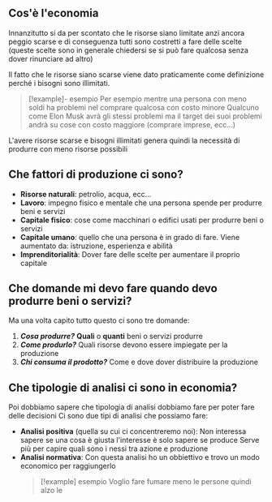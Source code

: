 ## Cos'è l'economia
Innanzitutto si da per scontato che le risorse siano limitate anzi ancora peggio scarse e di conseguenza tutti sono costretti a fare delle scelte (queste scelte sono in generale chiedersi se si può fare qualcosa senza dover rinunciare ad altro)

Il fatto che le risorse siano scarse viene dato praticamente come definizione perché i bisogni sono illimitati.
> [!example]- esempio
> Per esempio mentre una persona con meno soldi ha problemi nel comprare qualcosa con costo minore
> Qualcuno come Elon Musk avrà gli stessi problemi ma il target dei suoi problemi andrà su cose con costo maggiore (comprare imprese, ecc...)

L'avere risorse scarse e bisogni illimitati genera quindi la necessità di produrre con meno risorse possibili

## Che fattori di produzione ci sono?
- **Risorse naturali**: 
  petrolio, acqua, ecc...
- **Lavoro**: 
  impegno fisico e mentale che una persona spende per produrre beni e servizi
- **Capitale fisico**: 
  cose come macchinari o edifici usati per produrre beni o servizi
- **Capitale umano**: 
  quello che una persona è in grado di fare. Viene aumentato da: istruzione, esperienza e abilità
- **Imprenditorialità**: 
  Dover fare delle scelte per aumentare il proprio capitale

## Che domande mi devo fare quando devo produrre beni o servizi?
Ma una volta capito tutto questo ci sono tre domande:
1. ***Cosa produrre?***
   **Quali** o **quanti** beni o servizi produrre
2. ***Come produrlo?***
   Quali risorse devono essere impiegate per la produzione
3. ***Chi consuma il prodotto?***
   Come e dove dover distribuire la produzione

## Che tipologie di analisi ci sono in economia?
Poi dobbiamo sapere che tipologia di analisi dobbiamo fare per poter fare delle decisioni
Ci sono due tipi di analisi che possiamo fare:
- **Analisi positiva** (quella su cui ci concentreremo noi):
  Non interessa sapere se una cosa è giusta l'interesse è solo sapere se produce
  Serve più per capire quali sono i nessi tra azione e produzione
- **Analisi normativa**:
  Con questa analisi ho un obbiettivo e trovo un modo economico per raggiungerlo
  > [!example] esempio
  > Voglio fare fumare meno le persone quindi alzo le